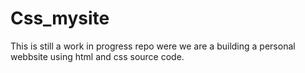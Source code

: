 # Css_mysite

This is still a work in progress repo were we are a building a personal webbsite using html and css source code.

